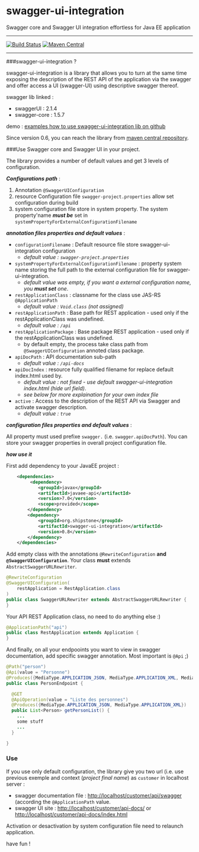 # swagger-ui-integration
Swagger core and Swagger UI integration effortless for Java EE application

---

[![Build Status](https://travis-ci.org/ptitbob/swagger-ui-integration.svg?branch=master)](https://travis-ci.org/ptitbob/swagger-ui-integration)
[![Maven Central](https://maven-badges.herokuapp.com/maven-central/org.shipstone/swagger-ui-integration/badge.svg)](https://maven-badges.herokuapp.com/maven-central/org.shipstone/swagger-ui-integration)

---

###swagger-ui-integration ?

swagger-ui-integration is a library that allows you to turn at the same time exposing the description of the REST API of the application via the swagger and offer access a UI (swagger-UI) using descriptive swagger thereof.

swagger lib linked : 

* swaggerUI : 2.1.4
* swagger-core : 1.5.7

demo : [examples how to use swagger-ui-integration lib on github](https://github.com/ptitbob/swagger-ui-integration-test)

Since version 0.6, you can reach the library from [maven central repository](http://mvnrepository.com/artifact/org.shipstone/swagger-ui-integration). 

###Use Swagger core and Swagger UI in your project.

The library provides a number of default values and get 3 levels of configuration.

***Configurations path*** :

1. Annotation ```@SwaggerUIConfiguration```
2. resource Configuration file ```swagger-project.properties``` allow set configuration during build
3. system configuration file store in system property. The system property'name ***must be*** set in ```systemPropertyForExternalConfigurationFilename ```

***annotation files properties and default values*** : 

* ```configurationFilename``` : Default resource file store swagger-ui-integration configuration
    * *default value : ```swagger-project.properties```*
* ```systemPropertyForExternalConfigurationFilename``` : property system name storing the full path to the external configuration file for swagger-ui-integration.
    * *default value was empty, if you want a external configuration name, you* ***must set*** *one*.
* ```restApplicationClass``` : classname for the class use JAS-RS ```@ApplicationPath```
    * *default value : ```Void.class``` (not assigned)*
* ```restApplicationPath``` : Base path for REST application - used only if the restApplicationClass was undefined.
    * *default value : ```/api```*
* ```restApplicationPackage``` : Base package REST application - used only if the restApplicationClass was undefined.
    * by default empty, the process take class path from ```@SwaggerUIConfiguration``` annoted class package.
* ```apiDocPath``` : API documentation sub-path
    * *default value : ```/api-docs```*
* ```apiDocIndex``` : resource fully qualified filename for replace default index.html used by.
    * *default value : not fixed - use default swagger-ui-integration index.html (hide url field)*.
    * *see below for more explaination for your own index file*
* ```active``` : Access to the description of the REST API via Swagger and activate swagger description.
    * *default value : ```true```*

***configuration files properties and default values*** : 

All property must used prefixe ```swagger.``` (i.e. ```swagger.apiDocPath```). You can store your swagger properties in overall project configuration file.

***how use it***

First add dependency to your JavaEE project : 

```xml
    <dependencies>
    	 <dependency>
            <groupId>javax</groupId>
            <artifactId>javaee-api</artifactId>
            <version>7.0</version>
            <scope>provided</scope>
        </dependency>
        <dependency>
            <groupId>org.shipstone</groupId>
            <artifactId>swagger-ui-integration</artifactId>
            <version>0.8</version>
        </dependency>
    </dependencies>
```
Add empty class with the annotations ```@RewriteConfiguration``` **and** **```@SwaggerUIConfiguration```**. Your class **must** extends ```AbstractSwaggerURLRewriter```.


```java
@RewriteConfiguration
@SwaggerUIConfiguration(
    restApplication = RestApplication.class
)
public class SwaggerURLRewriter extends AbstractSwaggerURLRewriter {
}
```
Your API REST Application class, no need to do anything else :)

```java
@ApplicationPath("api")
public class RestApplication extends Application {
}
```

And finally, on all your endpooints you want to view in swagger documentation, add specific swagger annotation. Most important is ```@Api``` ;)

```java
@Path("person")
@Api(value = "Personne")
@Produces({MediaType.APPLICATION_JSON, MediaType.APPLICATION_XML, MediaType.TEXT_PLAIN})
public class PersonEndpoint {

  @GET
  @ApiOperation(value = "Liste des personnes")
  @Produces({MediaType.APPLICATION_JSON, MediaType.APPLICATION_XML})
  public List<Person> getPersonList() {
    ...
    some stuff
    ...
  }

}
```

### Use 

If you use only default configuration, the library give you two url (i.e. use previous exemple and context (*project final name*) as ```customer``` in localhost server : 

* swagger documentation file : [http://localhost/customer/api/swagger](http://localhost/customer/api/swagger) (according the ```@ApplicationPath``` value.
* swagger UI site : [http://localhost/customer/api-docs/](http://localhost/customer/api-docs/) or [http://localhost/customer/api-docs/index.html](http://localhost/customer/api-docs/index.html)

Activation or desactivation by system configuration file need to relaunch application.

have fun !
